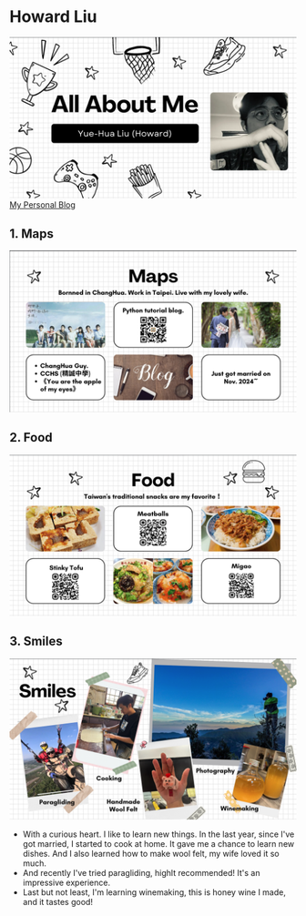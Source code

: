 # Howard Liu
![self-portrait-1](./self-portrait/self-portrait_1.png)
[My Personal Blog](https://yuehua-liu.github.io/)
## 1. Maps
![self-portrait-2](./self-portrait/self-portrait_2.png)
## 2. Food
![self-portrait-3](./self-portrait/self-portrait_3.png)
## 3. Smiles
![self-portrait-4](./self-portrait/self-portrait_4.png)
* With a curious heart. I like to learn new things. In the last year, since I've got married, I started to cook at home. It gave me a chance to learn new dishes. And I also learned how to make wool felt, my wife loved it so much.
* And recently I've tried paragliding, highlt recommended! It's an impressive experience.
* Last but not least, I'm learning winemaking, this is honey wine I made, and it tastes good!